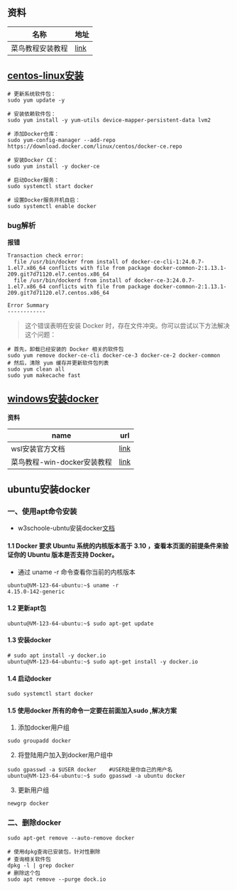 ## 资料

| 名称             | 地址                                                         |
| ---------------- | ------------------------------------------------------------ |
| 菜鸟教程安装教程 | [link](https://www.runoob.com/docker/ubuntu-docker-install.html) |



## [centos-linux安装](https://www.runoob.com/docker/centos-docker-install.html)

```shell
# 更新系统软件包：
sudo yum update -y

# 安装依赖软件包：
sudo yum install -y yum-utils device-mapper-persistent-data lvm2

# 添加Docker仓库：
sudo yum-config-manager --add-repo https://download.docker.com/linux/centos/docker-ce.repo

# 安装Docker CE：
sudo yum install -y docker-ce

# 启动Docker服务：
sudo systemctl start docker

# 设置Docker服务开机自启：
sudo systemctl enable docker
```

### bug解析

**报错**

```shell
Transaction check error:
  file /usr/bin/docker from install of docker-ce-cli-1:24.0.7-1.el7.x86_64 conflicts with file from package docker-common-2:1.13.1-209.git7d71120.el7.centos.x86_64
  file /usr/bin/dockerd from install of docker-ce-3:24.0.7-1.el7.x86_64 conflicts with file from package docker-common-2:1.13.1-209.git7d71120.el7.centos.x86_64

Error Summary
------------
```

> 这个错误表明在安装 Docker 时，存在文件冲突。你可以尝试以下方法解决这个问题：

```shell
# 首先，卸载已经安装的 Docker 相关的软件包
sudo yum remove docker-ce-cli docker-ce-3 docker-ce-2 docker-common
# 然后，清除 yum 缓存并更新软件包列表
sudo yum clean all
sudo yum makecache fast
```

## [windows安装docker](https://www.runoob.com/docker/windows-docker-install.html)

**资料**

| name                        | url                                                          |
| --------------------------- | ------------------------------------------------------------ |
| wsl安装官方文档             | [link](https://learn.microsoft.com/zh-cn/windows/wsl/install-manual) |
| 菜鸟教程-win-docker安装教程 | [link](https://www.runoob.com/docker/windows-docker-install.html) |





## ubuntu安装docker

### 一、使用apt命令安装

- w3schoole-ubntu安装docker[文档](https://www.w3cschool.cn/docker/ubuntu-docker-install.html)

#### 1.1 Docker 要求 Ubuntu 系统的内核版本高于 3.10 ，查看本页面的前提条件来验证你的 Ubuntu 版本是否支持 Docker。

- 通过 uname -r 命令查看你当前的内核版本

```shell
ubuntu@VM-123-64-ubuntu:~$ uname -r
4.15.0-142-generic
```

#### 1.2 更新apt包

```shell
ubuntu@VM-123-64-ubuntu:~$ sudo apt-get update
```

#### 1.3 安装docker

```shell
# sudo apt install -y docker.io
ubuntu@VM-123-64-ubuntu:~$ sudo apt-get install -y docker.io
```

#### 1.4 启动docker

```shell
sudo systemctl start docker
```

#### 1.5 使用docker 所有的命令一定要在前面加入sudo ,解决方案

1. 添加docker用户组

```shell
sudo groupadd docker
```

2. 将登陆用户加入到docker用户组中

```shell
sudo gpasswd -a $USER docker	#USER处是你自己的用户名
ubuntu@VM-123-64-ubuntu:~$ sudo gpasswd -a ubuntu docker
```

3. 更新用户组

```shell
newgrp docker
```

### 二、删除docker

```shell
sudo apt-get remove --auto-remove docker

# 使用dpkg查询已安装包，针对性删除
# 查询相关软件包
dpkg -l | grep docker
# 删除这个包
sudo apt remove --purge dock.io
```









